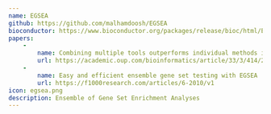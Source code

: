```yaml
---
name: EGSEA
github: https://github.com/malhamdoosh/EGSEA
bioconductor: https://www.bioconductor.org/packages/release/bioc/html/EGSEA.html
papers:
    - 
        name: Combining multiple tools outperforms individual methods in gene set enrichment analyses
        url: https://academic.oup.com/bioinformatics/article/33/3/414/2875813
    - 
        name: Easy and efficient ensemble gene set testing with EGSEA
        url: https://f1000research.com/articles/6-2010/v1 
icon: egsea.png
description: Ensemble of Gene Set Enrichment Analyses
---
```

